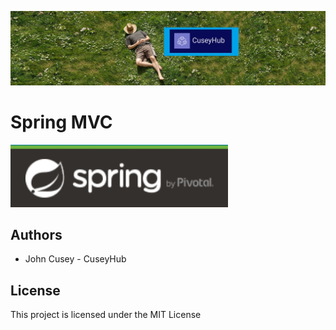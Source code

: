 ![CuseyHub](https://github.com/cusey/ImageForWiki/blob/master/Logos/CuseyHub_Banner_Small.jpg)

# Spring MVC

<img 
src="https://github.com/cusey/ImageForWiki/blob/master/Logos/SpringProjects.PNG" 
alt="Apache Spark" 
height="100px"/>  
 
## Authors
* John Cusey - CuseyHub  

## License   
This project is licensed under the MIT License

